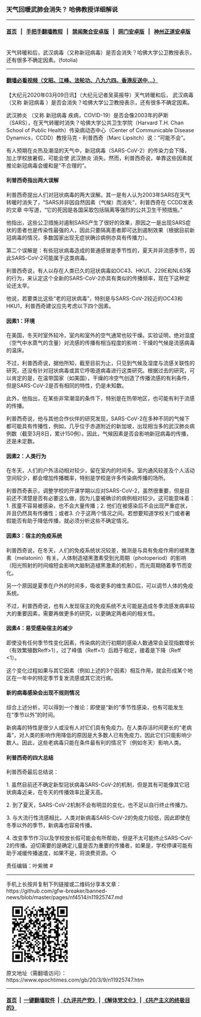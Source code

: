 ### 天气回暖武肺会消失？ 哈佛教授详细解说
------------------------

#### [首页](https://github.com/gfw-breaker/banned-news/blob/master/README.md) &nbsp;&nbsp;|&nbsp;&nbsp; [手把手翻墙教程](https://github.com/gfw-breaker/guides/wiki) &nbsp;&nbsp;|&nbsp;&nbsp; [禁闻聚合安卓版](https://github.com/gfw-breaker/bn-android) &nbsp;&nbsp;|&nbsp;&nbsp; [网门安卓版](https://github.com/oGate2/oGate) &nbsp;&nbsp;|&nbsp;&nbsp; [神州正道安卓版](https://github.com/SzzdOgate/update) 



<div><img alt="" class="aligncenter wp-post-image" src="https://i.epochtimes.com/assets/uploads/2016/05/1502231303062483-e1462515818839.jpg"/>
<div class="red16 caption">
 天气转暖和后，武汉病毒（又称新冠病毒）是否会消失？哈佛大学公卫教授表示，还有很多不确定因素。(fotolia)
</div>
</div><hr/>

#### [翻墙必看视频（文昭、江峰、法轮功、八九六四、香港反送中...）](https://github.com/gfw-breaker/banned-news/blob/master/pages/link3.md)

<div><p>
 【大纪元2020年03月09日讯】（大纪元记者吴英报导）天气转暖和后，
 <ok href="https://www.epochtimes.com/gb/tag/%E6%AD%A6%E6%B1%89%E7%97%85%E6%AF%92.html">
  武汉病毒
 </ok>
 （又称
 <ok href="https://www.epochtimes.com/gb/tag/%E6%96%B0%E5%86%A0%E7%97%85%E6%AF%92.html">
  新冠病毒
 </ok>
 ）是否会消失？哈佛大学公卫教授表示，还有很多不确定因素。
</p>
<p>
 <ok href="https://www.epochtimes.com/gb/tag/%E6%AD%A6%E6%B1%89%E8%82%BA%E7%82%8E.html">
  武汉肺炎
 </ok>
 （又称
 <ok href="https://www.epochtimes.com/gb/tag/%E6%96%B0%E5%86%A0%E7%97%85%E6%AF%92.html">
  新冠病毒
 </ok>
 疾病，COVID-19）是否会像2003年的萨斯（SARS），在天气转暖时消失？哈佛大学公共卫生学院（Harvard T.H. Chan School of Public Health）传染病动态中心（Center of Communicable Disease Dynamics，CCDD）教授马克・利普西奇（Marc Lipsitch）说：“可能不会”。
</p>
<p>
 有人预期在炎热及潮湿的天气中，新冠病毒（SARS-CoV-2）的传染力会下降，加上学校放暑假，可能会使
 <ok href="https://www.epochtimes.com/gb/tag/%E6%AD%A6%E6%B1%89%E8%82%BA%E7%82%8E.html">
  武汉肺炎
 </ok>
 消失。然而，利普西奇说，单靠这些因素就推论新冠病毒会缓和是“不合理的”。
</p>
<h4>
 利普西奇指出两大误解
</h4>
<p>
 利普西奇提出人们对冠状病毒的两大误解。其一是有人认为2003年SARS在天气转暖时消失了，“SARS并非因自然因素（气候）而消失”，利普西奇在
 <ok href="https://ccdd.hsph.harvard.edu/will-covid-19-go-away-on-its-own-in-warmer-weather/" rel="noopener noreferrer" target="_blank">
  CCDD发表的文章
 </ok>
 中写道，“它的死因是各国采取包括隔离等强烈的公共卫生干预措施。”
</p>
<p>
 他指出，这些公卫措施对遏制SARS产生了很好的效果，原因之一是出现SARS症状的患者也是传染性最强的人，因此只要隔离患者即可达到遏制效果（根据目前新冠病毒的情况，多数国家出现无症状确诊病例亦具有传播力）。
</p>
<p>
 第二个误解是：有些冠状病毒造成的普通感冒是季节性的，夏天并非流感季节，因此SARS-CoV-2可能属于这类病毒。
</p>
<p>
 利普西奇说，有人以存在人类已久的冠状病毒如OC43、HKU1、229E和NL63等的行为，来认定这个全新的SARS-CoV-2亦具有类似的传播频率，现在下这种定论还太早。
</p>
<p>
 他说，若要类比这些“老的冠状病毒”，特别是与SARS-CoV-2较近的OC43和HKU1，利普西奇建议应先考虑以下四个因素。
</p>
<h4>
 因素1：环境
</h4>
<p>
 在美国，冬天时室外较冷，室内和室外的空气通常也较干燥。实验证明，绝对湿度（空气中水蒸气的含量）对流感的传播有相当程度的影响：干燥的气候是流感病毒的温床。
</p>
<p>
 不过，利普西奇说，据他所知，截至目前为止，只见到气候及湿度与流感关联性的研究，还没有针对冠状病毒或其它呼吸道病毒进行这类研究。根据过去的研究，可以肯定的是，在温带国家（如美国），干燥的冷空气创造了传播流感的有利条件，但是SARS-CoV-2是否有相同的特性，仍是未知数。
</p>
<p>
 此外，他指出，在某些非常潮湿的条件下，特别是在热带地区，也可能有利于流感的传播。
</p>
<p>
 利普西奇说，他与其他合作伙伴的研究发现，SARS-CoV-2在多种不同的气候下都可能具有传播性，例如，几乎位于赤道附近的新加坡，出现相当多的武汉肺炎病例数（截至3月8日，累计150例）。因此，气候因素是否会影响新冠病毒的传播，还是未定数。
</p>
<h4>
 因素2：人类行为
</h4>
<p>
 在冬天，人们的户外活动相对较少，留在室内的时间多。室内通风较差及个人活动空间较少，都会增加传播概率，特别是学校是许多传染病传播的场所。
</p>
<p>
 利普西奇表示，调整学校的开课学期以应对SARS-CoV-2，虽然很重要，但是目前还不清楚是否有必要这么做，因为儿童被确诊的病例相对较少。这可能意味着：1. 孩童不容易被感染，也不会大量传播；2. 他们在被感染后不会出现严重症状，并且仍然具有传播性；或者3. 介于这两个情况之间。若想要知道学校关门或者暑假能否有助于降低传播，就必须分析这些不确定情况。
</p>
<h4>
 因素3：宿主的免疫系统
</h4>
<p>
 利普西奇说，在冬天，人们的免疫系统状况较差，推测是与具有免疫作用的褪黑激素（melatonin）有关。人体制造褪黑激素受到光周期（photoperiod）的影响（阳光照射的时间缩短会影响大脑制造褪黑激素的机制），而光周期随着季节而变化。
</p>
<p>
 另一个原因是夏季在户外的时间多，吸收更多的维生素D后，可以调节人体的免疫系统。
</p>
<p>
 不过，利普西奇说，也有人发现宿主的免疫系统不太可能是造成冬季流感发病率较大的重要因素，需要再做更多的研究，以更确定两者间的相关性。
</p>
<h4>
 因素4：易受感染宿主的减少
</h4>
<p>
 即使没有任何季节性变化因素，传染病的流行初期的感染人数通常会呈现指数增长（有效繁殖数Reff&gt;1），过了峰值（Reff=1）后趋于稳定，接着是下降（Reff &lt;1）。
</p>
<p>
 这个变化过程如果与其它因素（例如上述的3个因素）相互作用，就会形成某个地区在一年中的特定季节复发流感或其它流行病。
</p>
<h4>
 新的病毒感染会出现不规则情况
</h4>
<p>
 综合上述分析，可以得到一个推论：即使是“新的”季节性感染，也有可能发生在“季节以外”的时间。
</p>
<p>
 新病毒的特性是很少人或没有人对它们具有免疫力。在人类存活时间更长的“老病毒”，对人类的影响作用降低的原因是大多数人已有免疫力，因此它们只能影响少数人。因此，这些老病毒只能在条件最有利的情况下（例如冬天）影响人类。
</p>
<h4>
 利普西奇的四大总结
</h4>
<p>
 利普西奇最后总结说：
</p>
<p>
 1. 虽然目前还不确定新型冠状病毒SARS-CoV-2的机制，但是其有可能像其它冠状病毒近亲，在冬天的传播效率比夏天高。
</p>
<p>
 2. 到了夏天，SARS-CoV-2机制不会有明显的变化，也不足以自行终止传播力。
</p>
<p>
 3. 与大流行性流感相比，人类对新病毒SARS-CoV-2的免疫力较低，因此即使在冬季以外的季节，新病毒也容易传播。
</p>
<p>
 4. 改变季节作习以及学校放长假可能会有所帮助，但是不太可能终止SARS-CoV-2的传播。迫切需要的是确定儿童是否为重要的传播者，如果是，学校停课可能有助于减缓传播速度，如果不是，将浪费资源。◇
</p>
<p>
 责任编辑：叶紫微 #
</p>
</div>
<hr/>
手机上长按并复制下列链接或二维码分享本文章：<br/>
https://github.com/gfw-breaker/banned-news/blob/master/pages/nf4514/n11925747.md <br/>
<a href='https://github.com/gfw-breaker/banned-news/blob/master/pages/nf4514/n11925747.md'><img src='https://github.com/gfw-breaker/banned-news/blob/master/pages/nf4514/n11925747.md.png'/></a> <br/>
原文地址（需翻墙访问）：https://www.epochtimes.com/gb/20/3/9/n11925747.htm


------------------------
#### [首页](https://github.com/gfw-breaker/banned-news/blob/master/README.md) &nbsp;|&nbsp; [一键翻墙软件](https://github.com/gfw-breaker/nogfw/blob/master/README.md) &nbsp;| [《九评共产党》](https://github.com/gfw-breaker/9ping.md/blob/master/README.md#九评之一评共产党是什么) | [《解体党文化》](https://github.com/gfw-breaker/jtdwh.md/blob/master/README.md) | [《共产主义的终极目的》](https://github.com/gfw-breaker/gczydzjmd.md/blob/master/README.md)


<img src='http://gfw-breaker.win/banned-news/pages/nf4514/n11925747.md' width='0px' height='0px'/>